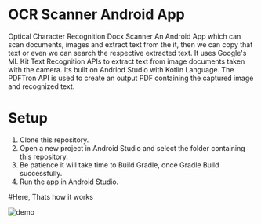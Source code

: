 # OCR Scanner Android App
Optical Character Recognition Docx Scanner An Android App which can scan documents, images and extract text from the it, then we can copy that text or even we can search the respective extracted text. It uses Google's ML Kit Text Recognition APIs to extract text from image documents taken with the camera. Its built on Andriod Studio with Kotlin Language. The PDFTron API is used to create an output PDF containing the captured image and recognized text.

# Setup
1. Clone this repository.
2. Open a new project in Android Studio and select the folder containing this repository.
3. Be patience it will take time to Build Gradle, once Gradle Build successfully. 
4. Run the app in Android Studio.

#Here, Thats how it works


![demo](https://user-images.githubusercontent.com/63675385/181689225-28173bb4-97d1-4d21-9dc7-16ab383d3fa6.gif)
